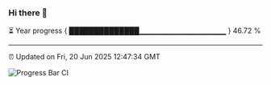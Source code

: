 ### Hi there 👋

⏳ Year progress { ██████████████▁▁▁▁▁▁▁▁▁▁▁▁▁▁▁▁ } 46.72 %

---

⏰ Updated on Fri, 20 Jun 2025 12:47:34 GMT

![Progress Bar CI](https://github.com/liununu/liununu/workflows/Progress%20Bar%20CI/badge.svg)
